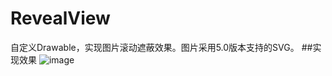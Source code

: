 # RevealView
自定义Drawable，实现图片滚动遮蔽效果。图片采用5.0版本支持的SVG。
##实现效果
![image](https://github.com/wangkangmao/RevealView/raw/master/screenshots/revealview.gif)
